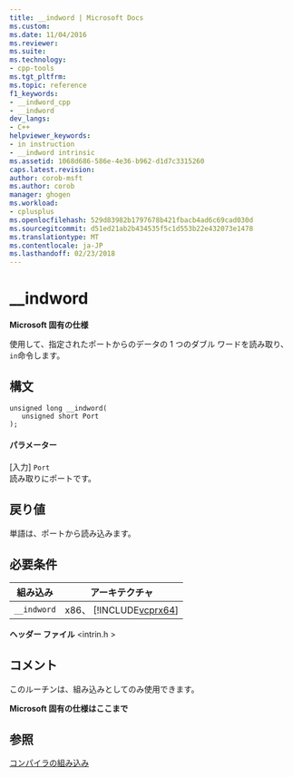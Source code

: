 ```yaml
---
title: __indword | Microsoft Docs
ms.custom: 
ms.date: 11/04/2016
ms.reviewer: 
ms.suite: 
ms.technology:
- cpp-tools
ms.tgt_pltfrm: 
ms.topic: reference
f1_keywords:
- __indword_cpp
- __indword
dev_langs:
- C++
helpviewer_keywords:
- in instruction
- __indword intrinsic
ms.assetid: 1068d686-586e-4e36-b962-d1d7c3315260
caps.latest.revision: 
author: corob-msft
ms.author: corob
manager: ghogen
ms.workload:
- cplusplus
ms.openlocfilehash: 529d83982b1797678b421fbacb4ad6c69cad030d
ms.sourcegitcommit: d51ed21ab2b434535f5c1d553b22e432073e1478
ms.translationtype: MT
ms.contentlocale: ja-JP
ms.lasthandoff: 02/23/2018
---
```

# <a name="indword"></a>__indword
**Microsoft 固有の仕様**  
  
 使用して、指定されたポートからのデータの 1 つのダブル ワードを読み取り、`in`命令します。  
  
## <a name="syntax"></a>構文  
  
```  
unsigned long __indword(  
   unsigned short Port  
);  
```  
  
#### <a name="parameters"></a>パラメーター  
 [入力] `Port`  
 読み取りにポートです。  
  
## <a name="return-value"></a>戻り値  
 単語は、ポートから読み込みます。  
  
## <a name="requirements"></a>必要条件  
  
|組み込み|アーキテクチャ|  
|---------------|------------------|  
|`__indword`|x86、 [!INCLUDE[vcprx64](../assembler/inline/includes/vcprx64_md.md)]|  
  
 **ヘッダー ファイル** \<intrin.h >  
  
## <a name="remarks"></a>コメント  
 このルーチンは、組み込みとしてのみ使用できます。  
  
**Microsoft 固有の仕様はここまで**  
  
## <a name="see-also"></a>参照  
 [コンパイラの組み込み](../intrinsics/compiler-intrinsics.md)